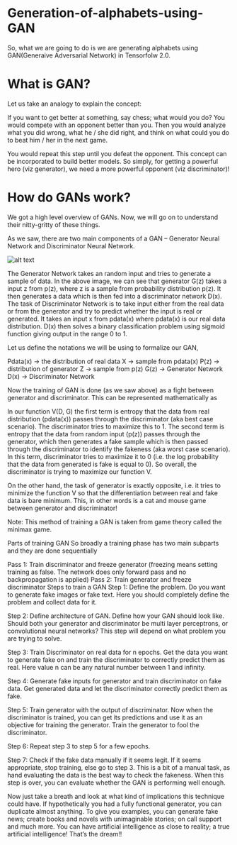 # Generation-of-alphabets-using-GAN

So, what we are going to do is we are generating alphabets using GAN(Generaive Adversarial Network) in Tensorfolw 2.0.
# What is GAN?

Let us take an analogy to explain the concept:

If you want to get better at something, say chess; what would you do? You would compete with an opponent better than you. Then you would analyze what you did wrong, what he / she did right, and think on what could you do to beat him / her in the next game.

You would repeat this step until you defeat the opponent. This concept can be incorporated to build better models. So simply, for getting a powerful hero (viz generator), we need a more powerful opponent (viz discriminator)!



# How do GANs work?

We got a high level overview of GANs. Now, we will go on to understand their nitty-gritty of these things.

As we saw, there are two main components of a GAN – Generator Neural Network and Discriminator Neural Network.

![alt text](https://cdn.analyticsvidhya.com/wp-content/uploads/2017/06/11000153/g1.jpg)

The Generator Network takes an random input and tries to generate a sample of data. In the above image, we can see that generator G(z) takes a input z from p(z), where  z is a sample from probability distribution p(z). It then generates a data which is then fed into a discriminator network D(x). The task of Discriminator Network is to take input either from the real data or from the generator and try to predict whether the input is real or generated. It takes an input x from pdata(x) where pdata(x) is our real data distribution. D(x) then solves a binary classification problem using sigmoid function giving output in the range 0 to 1.

Let us define the notations we will be using to formalize our GAN,

Pdata(x) -> the distribution of real data
X -> sample from pdata(x)
P(z) -> distribution of generator
Z -> sample from p(z)
G(z) -> Generator Network
D(x) -> Discriminator Network


Now the training of GAN is done (as we saw above) as a fight between generator and discriminator. This can be represented mathematically as



In our function V(D, G) the first term is entropy that the data from real distribution (pdata(x)) passes through the discriminator (aka best case scenario). The discriminator tries to maximize this to 1. The second term is entropy that the data from random input (p(z)) passes through the generator, which then generates a fake sample which is then passed through the discriminator to identify the fakeness (aka worst case scenario). In this term, discriminator tries to maximize it to 0 (i.e. the log probability that the data from generated is fake is equal to 0). So overall, the discriminator is trying to maximize our function V.

On the other hand, the task of generator is exactly opposite, i.e. it tries to minimize the function V so that the differentiation between real and fake data is bare minimum. This, in other words is a cat and mouse game between generator and discriminator!

Note: This method of training a GAN is taken from game theory called the minimax game.

Parts of training GAN
So broadly a training phase has two main subparts and they are done sequentially

Pass 1: Train discriminator and freeze generator (freezing means setting training as false. The network does only forward pass and no backpropagation is applied)
Pass 2: Train generator and freeze discriminator
Steps to train a GAN
Step 1: Define the problem. Do you want to generate fake images or fake text. Here you should completely define the problem and collect data for it.

Step 2: Define architecture of GAN. Define how your GAN should look like. Should both your generator and discriminator be multi layer perceptrons, or convolutional neural networks? This step will depend on what problem you are trying to solve.

Step 3: Train Discriminator on real data for n epochs. Get the data you want to generate fake on and train the discriminator to correctly predict them as real. Here value n can be any natural number between 1 and infinity.

Step 4: Generate fake inputs for generator and train discriminator on fake data. Get generated data and let the discriminator correctly predict them as fake.

Step 5: Train generator with the output of discriminator. Now when the discriminator is trained, you can get its predictions and use it as an objective for training the generator. Train the generator to fool the discriminator.

Step 6: Repeat step 3 to step 5 for a few epochs.

Step 7: Check if the fake data manually if it seems legit. If it seems appropriate, stop training, else go to step 3. This is a bit of a manual task, as hand evaluating the data is the best way to check the fakeness. When this step is over, you can evaluate whether the GAN is performing well enough.

Now just take a breath and look at what kind of implications this technique could have. If hypothetically you had a fully functional generator, you can duplicate almost anything. To give you examples, you can generate fake news; create books and novels with unimaginable stories; on call support and much more. You can have artificial intelligence as close to reality; a true artificial  intelligence! That’s the dream!!

 

